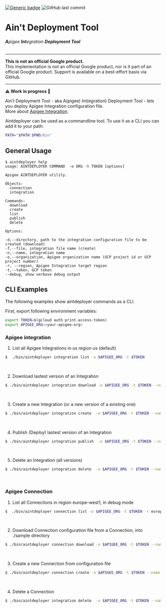 [![Generic badge](https://img.shields.io/badge/status-work--in--progress-important.svg)](https://shields.io/) ![GitHub last commit](https://img.shields.io/github/last-commit/g-lalevee/Ain-t-deployment-tool) 


# Ain't Deployment Tool 
###### **A**pigee **Int**egration **Deployment Tool** 
***

**This is not an official Google product.**<BR>This implementation is not an official Google product, nor is it part of an official Google product. Support is available on a best-effort basis via GitHub.

***

**:warning: Work in progress  :construction:**

Ain't Deployment Tool - aka A(pigee) Int(egration) Deployment Tool - lets you deploy Apigee Integration configuration file. <BR>More about [Apigee Integration](https://cloud.google.com/apigee/docs/api-platform/integration/what-is-apigee-integration).

Aintdeployer can be used as a commandline tool. To use it as a CLI you can add it to your path:


```sh
PATH="$PATH:$PWD/bin"
```

## General Usage

```text
$ aintdeployer help
usage: AINTDEPLOYER COMMAND  -o ORG -t TOKEN [options]

Apigee AINTDEPLOYER utility.

Objects:
  connection
  integration

Commands:
  download
  create
  list
  publish
  delete

Options:

-d,--directory, path to the integration configuration file to be created (download)
-f,--file, integration file name (create)
-n,--name, integration name 
-o,--organization, Apigee organization name (GCP project id or GCP project number)
-r, --region, Apigee Integration target region
-t,--token, GCP token 
--debug, show verbose debug output
```

## CLI Examples

The following examples show aintdeployer commands as a CLI.


First, export following environment variables:

```sh
export TOKEN=$(gcloud auth print-access-token)
export APIGEE_ORG=<your-apigee-org>
```

### Apigee integration

1. List all Apigee Integrations in us region us (default)

```sh
$  ./bin/aintdeployer integration list -o $APIGEE_ORG -t $TOKEN 
```
<BR>

2. Download lastest version of an Integration

```sh
$ ./bin/aintdeployer integration download -o $APIGEE_ORG -t $TOKEN --name myIntegration --directory ./sample
```
<BR>

3. Create a new Integration (or a new version of a existing one)

```sh
$ ./bin/aintdeployer integration create  -o $APIGEE_ORG -t $TOKEN --name my-test --file ./sample/integration.json 
 ```
<BR>

4. Publish (Deploy) lastest version of an Integration

```sh
$ ./bin/aintdeployer integration publish  -o $APIGEE_ORG -t $TOKEN --name my-test --debug
 ```
 <BR>

5. Delete an Integration (all versions)

```sh
$ ./bin/aintdeployer integration delete  -o $APIGEE_ORG -t $TOKEN --name my-test
 ```
 <BR>

### Apigee Connection

1. List all Connections in region europe-west1, in debug mode 

```sh
$  ./bin/aintdeployer connection list -o $APIGEE_ORG -t $TOKEN -r europe-west1 --debug
```
<BR>

2. Download Connection configuration file from a Connection, into ./sample directory

```sh
$ ./bin/aintdeployer connection download -o $APIGEE_ORG -t $TOKEN --name myConnection --directory ./sample
```
<BR>

3. Create a new Connection from configuration file

```sh
$ ./bin/aintdeployer connection create -o $APIGEE_ORG -t $TOKEN --name myConnection2 --file ./sample/connection.json 
 ```
<BR>

4. Delete a Connection 

```sh
$ ./bin/aintdeployer integration delete  -o $APIGEE_ORG -t $TOKEN --name my-test
 ```
 <BR>
